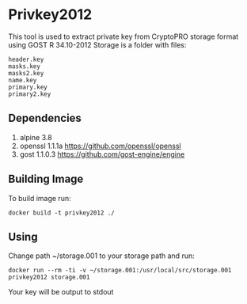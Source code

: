 # Privkey2012

This tool is used to extract private key from CryptoPRO storage format using GOST R 34.10-2012
Storage is a folder with files:
```
header.key
masks.key
masks2.key
name.key
primary.key
primary2.key
```

## Dependencies

1. alpine 3.8
2. openssl 1.1.1a https://github.com/openssl/openssl
3. gost 1.1.0.3 https://github.com/gost-engine/engine

## Building Image

To build image run:

```
docker build -t privkey2012 ./
```

## Using

Change path ~/storage.001 to your storage path
and run:
```
docker run --rm -ti -v ~/storage.001:/usr/local/src/storage.001 privkey2012 storage.001
```

Your key will be output to stdout

